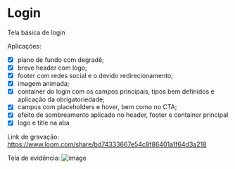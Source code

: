 # Login
 Tela básica de login
 
Aplicações:

 - [x] plano de fundo com degradê;
 - [x] breve header com logo;
 - [x] footer com redes social e o devido redirecionamento;
 - [x] imagem animada;
 - [x] container do login com os campos principais, tipos bem definidos e aplicação da obrigatoriedade;
 - [x] campos com placeholders e hover, bem como no CTA;
 - [x] efeito de sombreamento aplicado no header, footer e container principal
 - [x] logo e title na aba
 
 Link de gravação: https://www.loom.com/share/bd74333667e54c8f86401a1f64d3a218 
 
 Tela de evidência:
 ![image](https://user-images.githubusercontent.com/96590549/222997562-85c774b5-423c-4f08-b3d8-d76d927458a3.png)

 
 
